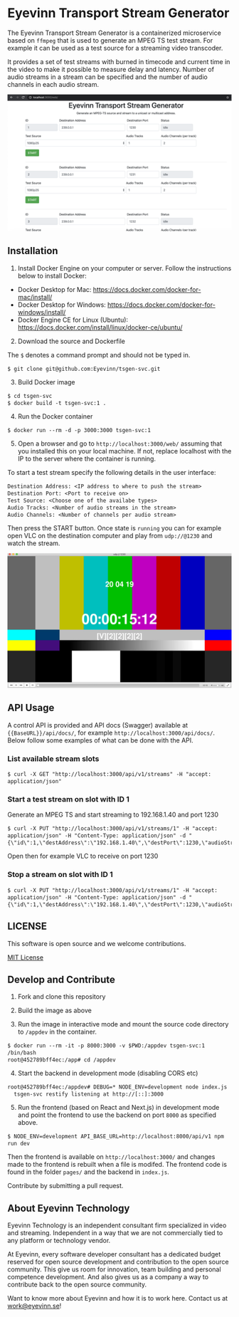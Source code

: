 # Eyevinn Transport Stream Generator

The Eyevinn Transport Stream Generator is a containerized microservice based on `ffmpeg` that is used to generate an MPEG TS test stream. For example it can be used as a test source for a streaming video transcoder.

It provides a set of test streams with burned in timecode and current time in the video to make it possible to measure delay and latency. Number of audio streams in a stream can be specified and the number of audio channels in each audio stream.

![Web GUI](tsgen-gui.png)

## Installation

1. Install Docker Engine on your computer or server. Follow the instructions below to install Docker:

- Docker Desktop for Mac: https://docs.docker.com/docker-for-mac/install/
- Docker Desktop for Windows: https://docs.docker.com/docker-for-windows/install/
- Docker Engine CE for Linux (Ubuntu): https://docs.docker.com/install/linux/docker-ce/ubuntu/

2. Download the source and Dockerfile

The `$` denotes a command prompt and should not be typed in.

```
$ git clone git@github.com:Eyevinn/tsgen-svc.git
```

3. Build Docker image

```
$ cd tsgen-svc
$ docker build -t tsgen-svc:1 .
```

4. Run the Docker container

```
$ docker run --rm -d -p 3000:3000 tsgen-svc:1
```

5. Open a browser and go to `http://localhost:3000/web/` assuming that you installed this on your local machine. If not, replace localhost with the IP to the server where the container is running.

To start a test stream specify the following details in the user interface:

```
Destination Address: <IP address to where to push the stream>
Destination Port: <Port to receive on>
Test Source: <Choose one of the availabe types>
Audio Tracks: <Number of audio streams in the stream>
Audio Channels: <Number of channels per audio stream>
```

Then press the START button. Once state is `running` you can for example open VLC on the destination computer and play from `udp://@1230` and watch the stream.

![Screenshot](tsgen-sc.png)

## API Usage

A control API is provided and API docs (Swagger) available at `{{BaseURL}}/api/docs/`, for example `http://localhost:3000/api/docs/`. Below follow some examples of what can be done with the API.

### List available stream slots

```
$ curl -X GET "http://localhost:3000/api/v1/streams" -H "accept: application/json"
```

### Start a test stream on slot with ID 1

Generate an MPEG TS and start streaming to 192.168.1.40 and port 1230

```
$ curl -X PUT "http://localhost:3000/api/v1/streams/1" -H "accept: application/json" -H "Content-Type: application/json" -d "{\"id\":1,\"destAddress\":\"192.168.1.40\",\"destPort\":1230,\"audioStreams\":4,\"channels\":2,\"type\":\"testsrc720p25\",\"state\":\"starting\"}"
```

Open then for example VLC to receive on port 1230

### Stop a stream on slot with ID 1

```
$ curl -X PUT "http://localhost:3000/api/v1/streams/1" -H "accept: application/json" -H "Content-Type: application/json" -d "{\"id\":1,\"destAddress\":\"192.168.1.40\",\"destPort\":1230,\"audioStreams\":4,\"channels\":2,\"type\":\"testsrc720p25\",\"state\":\"stopping\"}"
```

## LICENSE

This software is open source and we welcome contributions.

[MIT License](https://github.com/Eyevinn/tsgen-svc/blob/master/LICENSE)

## Develop and Contribute

1. Fork and clone this repository

2. Build the image as above

3. Run the image in interactive mode and mount the source code directory to `/appdev` in the container.

```
$ docker run --rm -it -p 8000:3000 -v $PWD:/appdev tsgen-svc:1 /bin/bash
root@452789bff4ec:/app# cd /appdev
```

4. Start the backend in development mode (disabling CORS etc)

```
root@452789bff4ec:/appdev# DEBUG=* NODE_ENV=development node index.js
  tsgen-svc restify listening at http://[::]:3000
```

5. Run the frontend (based on React and Next.js) in development mode and point the frontend to use the backend on port `8000` as specified above.

```
$ NODE_ENV=development API_BASE_URL=http://localhost:8000/api/v1 npm run dev
```

Then the frontend is available on `http://localhost:3000/` and changes made to the frontend is rebuilt when a file is modifed. The frontend code is found in the folder `pages/` and the backend in `index.js`.

Contribute by submitting a pull request.

## About Eyevinn Technology

Eyevinn Technology is an independent consultant firm specialized in video and streaming. Independent in a way that we are not commercially tied to any platform or technology vendor.

At Eyevinn, every software developer consultant has a dedicated budget reserved for open source development and contribution to the open source community. This give us room for innovation, team building and personal competence development. And also gives us as a company a way to contribute back to the open source community. 

Want to know more about Eyevinn and how it is to work here. Contact us at work@eyevinn.se!